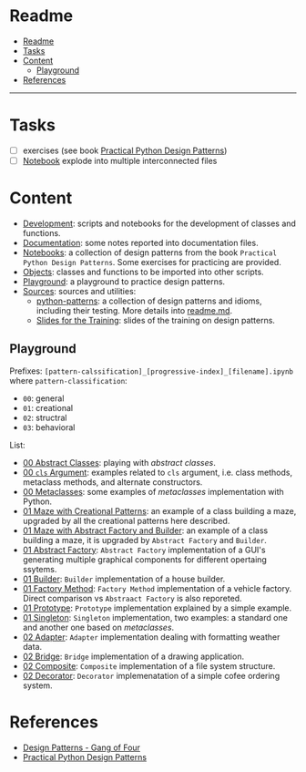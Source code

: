 # Readme

- [Readme](#readme)
- [Tasks](#tasks)
- [Content](#content)
  - [Playground](#playground)
- [References](#references)

---

# Tasks

- [ ] exercises (see book [Practical Python Design Patterns](./src/lnk/[book]%20Practical%20Python%20Design%20Patterns_%20Pythonic%20Solutions%20to%20Common%20Problems.pdf%20-%20Shortcut.lnk))
- [ ] [Notebook](./ntb/practicalPythonDesignPatterns.ipynb)  explode into multiple interconnected files

# Content

- [Development](./dev/): scripts and notebooks for the development of classes and functions.
- [Documentation](./doc/): some notes reported into documentation files.
- [Notebooks](./ntb/): a collection of design patterns from the book `Practical Python Design Patterns`. Some exercises for practicing are provided.
- [Objects](./obj/): classes and functions to be imported into other scripts.
- [Playground](./plg/): a playground to practice design patterns.
- [Sources](./src/): sources and utilities:
  - [python-patterns](./src/python-patterns/): a collection of design patterns and idioms, including their testing. More details into [readme.md](./src/python-patterns/README.md).
  - [Slides for the Training](./src/slides/): slides of the training on design patterns.

## Playground

Prefixes: `[pattern-calssification]_[progressive-index]_[filename].ipynb` where `pattern-classification`:

- `00`: general
- `01`: creational
- `02`: structral
- `03`: behavioral

List:

- [00 Abstract Classes](./plg/00_01_abstract_classes.ipynb): playing with *abstract classes*.
- [00 `cls` Argument](./plg/00_02_cls.ipynb): examples related to `cls` argument, i.e. class methods, metaclass methods, and alternate constructors.
- [00 Metaclasses](./plg/00_03_metaclasses.ipynb): some examples of *metaclasses* implementation with Python.
- [01 Maze with Creational Patterns](./plg/01_00_maze_creational_example.ipynb): an example of a class building a maze, upgraded by all the creational patterns here described.
- [01 Maze with Abstract Factory and Builder](./plg/01_00_maze_abstract_factory_builder.ipynb): an example of a class building a maze, it is upgraded by `Abstract Factory` and `Builder`.
- [01 Abstract Factory](./plg/01_02_abstract_factory.ipynb): `Abstract Factory` implementation of a GUI's generating multiple graphical components for different opertaing ssytems.
- [01 Builder](./plg/01_03_builder.ipynb): `Builder` implementation of a house builder.
- [01 Factory Method](./plg/01_04_factory_method.ipynb): `Factory Method` implementation of a vehicle factory. Direct comparison vs `Abstraact Factory` is also reporeted.
- [01 Prototype](./plg/01_05_prototype.ipynb): `Prototype` implementation explained by a simple example.
- [01 Singleton](./plg/01_06_singleton.ipynb): `Singleton` implementation, two examples: a standard one and another one based on *metaclasses*.
- [02 Adapter](./plg/02_01_adapter.ipynb): `Adapter` implementation dealing with formatting weather data.
- [02 Bridge](./plg/02_02_bridge.ipynb): `Bridge` implementation of a drawing application.
- [02 Composite](./plg/02_03_composite.ipynb): `Composite` implementation of a file system structure.
- [02 Decorator](./plg/02_04_decorator.ipynb): `Decorator` implemenatation of a simple cofee ordering system.

# References

- [Design Patterns - Gang of Four](./lnk/src/[book]%20Design%20Patterns_%20Elements%20of%20Reusable%20Object-Oriented%20Software.pdf%20-%20Shortcut.lnk)
- [Practical Python Design Patterns](./src/lnk/[book]%20Practical%20Python%20Design%20Patterns_%20Pythonic%20Solutions%20to%20Common%20Problems.pdf%20-%20Shortcut.lnk)
